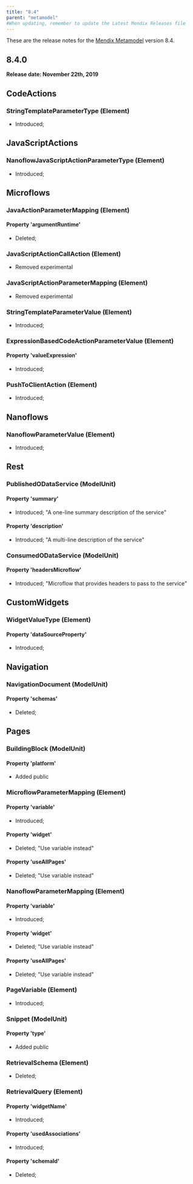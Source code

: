 ```yaml
---
title: "8.4"
parent: "metamodel"
#When updating, remember to update the Latest Mendix Releases file
---
```


These are the release notes for the [Mendix Metamodel](/apidocs-mxsdk/mxsdk/understanding-the-metamodel) version 8.4.

## 8.4.0

**Release date: November 22th, 2019**

## CodeActions

### StringTemplateParameterType (Element)
* Introduced;

## JavaScriptActions

### NanoflowJavaScriptActionParameterType (Element)
* Introduced;

## Microflows

### JavaActionParameterMapping (Element)

#### Property 'argumentRuntime'
* Deleted;

### JavaScriptActionCallAction (Element)
* Removed experimental

### JavaScriptActionParameterMapping (Element)
* Removed experimental

### StringTemplateParameterValue (Element)
* Introduced;

### ExpressionBasedCodeActionParameterValue (Element)

#### Property 'valueExpression'
* Introduced;

### PushToClientAction (Element)
* Introduced;

## Nanoflows

### NanoflowParameterValue (Element)
* Introduced;

## Rest

### PublishedODataService (ModelUnit)

#### Property 'summary'
* Introduced; "A one-line summary description of the service"

#### Property 'description'
* Introduced; "A multi-line description of the service"

### ConsumedODataService (ModelUnit)

#### Property 'headersMicroflow'
* Introduced; "Microflow that provides headers to pass to the service"

## CustomWidgets

### WidgetValueType (Element)

#### Property 'dataSourceProperty'
* Introduced;

## Navigation

### NavigationDocument (ModelUnit)

#### Property 'schemas'
* Deleted;

## Pages

### BuildingBlock (ModelUnit)

#### Property 'platform'
* Added public

### MicroflowParameterMapping (Element)

#### Property 'variable'
* Introduced;

#### Property 'widget'
* Deleted; "Use variable instead"

#### Property 'useAllPages'
* Deleted; "Use variable instead"

### NanoflowParameterMapping (Element)

#### Property 'variable'
* Introduced;

#### Property 'widget'
* Deleted; "Use variable instead"

#### Property 'useAllPages'
* Deleted; "Use variable instead"

### PageVariable (Element)
* Introduced;

### Snippet (ModelUnit)

#### Property 'type'
* Added public

### RetrievalSchema (Element)
* Deleted;

### RetrievalQuery (Element)

#### Property 'widgetName'
* Introduced;

#### Property 'usedAssociations'
* Introduced;

#### Property 'schemaId'
* Deleted;